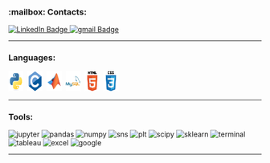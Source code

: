 <h3>:mailbox: Contacts:</h3>

<div id="badges">
    <a href = "www.linkedin.com/in/hinzle/">
         <img src="https://img.shields.io/badge/LinkedIn-blue?logo=linkedin&logoColor=white" alt="LinkedIn Badge"/>
    </a>
    <a href = "mailto:foresthensley@gmail.com">
        <img src="https://img.shields.io/badge/Gmail-D14836?logo=gmail&logoColor=white" alt="gmail Badge"/>
    </a>
</div>

---

<h3 align="left">Languages:</h3>
<div>
    <img src="https://github.com/devicons/devicon/blob/master/icons/python/python-original.svg" title="Python" alt="Python" width="30" height="40"/>&nbsp;
    <img src="https://github.com/devicons/devicon/blob/master/icons/c/c-original.svg" title="C" alt="C" width="30" height="40"/>&nbsp;
    <img src="https://github.com/devicons/devicon/blob/master/icons/matlab/matlab-original.svg" title="MATLAB" alt="MATLAB" width="30" height="40"/>&nbsp;
    <img src="https://github.com/devicons/devicon/blob/master/icons/mysql/mysql-original-wordmark.svg" title="MySQL"  alt="MySQL" width="30" height="40"/>&nbsp;
    <img src="https://github.com/devicons/devicon/blob/master/icons/html5/html5-original-wordmark.svg" title="HTML5"  alt="HTML5" width="30" height="40"/>&nbsp;
    <img src="https://github.com/devicons/devicon/blob/master/icons/css3/css3-original-wordmark.svg" title="CSS3"  alt="CSS3" width="30" height="40"/>&nbsp;

</div>

---

<h3 align="left">Tools:</h3>

![jupyter](https://img.shields.io/badge/-Jupyter_Lab-818589?style=for-the-badge&logo=jupyter&logoColor=orange) 
![pandas](https://img.shields.io/badge/-Pandas-321637?style=for-the-badge&logo=pandas&logoColor=white) 
![numpy](https://img.shields.io/badge/-NumPy-5092e4?style=for-the-badge&logo=numpy&logoColor=D4EFEB) 
![sns](https://img.shields.io/badge/-Seaborn-7a85bd?style=for-the-badge&logo=seaborn&logoColor=D4EFEB) 
![plt](https://img.shields.io/badge/-Matplotlib-095090?style=for-the-badge&logo=matplotlib&logoColor=D4EFEB)
![scipy](https://img.shields.io/badge/-SciPy-094e8b?style=for-the-badge&logo=scipy&logoColor=white) 
![sklearn](https://img.shields.io/badge/-SciKit--Learn-dc900e?style=for-the-badge&logo=scikit-learn&logoColor=white) ![terminal](https://img.shields.io/badge/-Terminal-black?style=for-the-badge&logo=apple&logoColor=white) ![tableau](https://img.shields.io/badge/-Tableau-blue?style=for-the-badge&logo=tableau&logoColor=white) ![excel](https://img.shields.io/badge/-Excel-green?style=for-the-badge&logo=microsoft-excel&logoColor=white) ![google](https://img.shields.io/badge/-Google_Sheets-darkgreen?style=for-the-badge&logo=googlesheets&logoColor=white)  

---